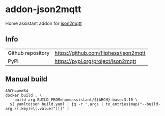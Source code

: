 # addon-json2mqtt

Home assistant addon for [json2mqtt](https://github.com/flapperdeflipper/json2mqtt)

## Info

|     |     |
| --- | --- |
| Github repository | https://github.com/fliphess/json2mqtt |
| PyPi | https://pypi.org/project/json2mqtt |

## Manual build

```
ARCH=amd64
docker build . \
  --build-arg BUILD_FROM=homeassistant/${ARCH}-base:3.10 \
  $( yamltojson build.yaml | jq -r '.args | to_entries|map("--build-arg \(.key)=\(.value)")[]' )
```
